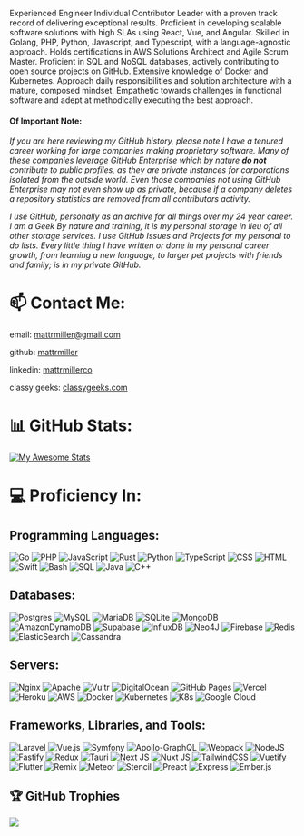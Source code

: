 Experienced Engineer Individual Contributor Leader with a proven track record of delivering exceptional results. Proficient in developing scalable software solutions with high SLAs using React, Vue, and Angular. Skilled in Golang, PHP, Python, Javascript, and Typescript, with a language-agnostic approach. Holds certifications in AWS Solutions Architect and Agile Scrum Master. Proficient in SQL and NoSQL databases, actively contributing to open source projects on GitHub. Extensive knowledge of Docker and Kubernetes. Approach daily responsibilities and solution architecture with a mature, composed mindset. Empathetic towards challenges in functional software and adept at methodically executing the best approach.

#### Of Important Note:
_If you are here reviewing my GitHub history, please note I have a tenured career working for large companies making proprietary software. Many of these companies leverage GitHub Enterprise which by nature **do not** contribute to public profiles, as they are private instances for corporations isolated from the outside world. Even those companies not using GitHub Enterprise may not even show up as private, because if a company deletes a repository statistics are removed from all contributors activity._ 

_I use GitHub, personally as an archive for all things over my 24 year career. I am a Geek By nature and training, it is my personal storage in lieu of all other storage services. I use GitHub Issues and Projects for my personal to do lists. Every little thing I have written or done in my personal career growth, from learning a new language, to larger pet projects with friends and family; is in my private GitHub._

# 📫 Contact Me:

email: [mattrmiller@gmail.com](mailto:mattrmiller@gmail.com)

github: [mattrmiller](https://github.com/mattrmiller)

linkedin: [mattrmillerco](https://www.linkedin.com/in/mattrmillerco/)

classy geeks: [classygeeks.com](https://classygeeks.com)

# 📊 GitHub Stats:
[![My Awesome Stats](https://awesome-github-stats.azurewebsites.net/user-stats/mattrmiller?cardType=github&theme=ayu-mirage&preferLogin=false)](https://git.io/awesome-stats-card)

# 💻 Proficiency In:

## Programming Languages:
![Go](https://img.shields.io/badge/go-%2300ADD8.svg?style=for-the-badge&logo=go&logoColor=white) ![PHP](https://img.shields.io/badge/php-%23777BB4.svg?style=for-the-badge&logo=php&logoColor=white) ![JavaScript](https://img.shields.io/badge/javascript-%23323330.svg?style=for-the-badge&logo=javascript&logoColor=%23F7DF1E) ![Rust](https://img.shields.io/badge/rust-%23000000.svg?style=for-the-badge&logo=rust&logoColor=white) ![Python](https://img.shields.io/badge/python-3670A0?style=for-the-badge&logo=python&logoColor=ffdd54) ![TypeScript](https://img.shields.io/badge/typescript-%23007ACC.svg?style=for-the-badge&logo=typescript&logoColor=white) ![CSS](https://img.shields.io/badge/css-%23239120.svg?style=for-the-badge&logo=css3&logoColor=white) ![HTML](https://img.shields.io/badge/html-%23E34F26.svg?style=for-the-badge&logo=html5&logoColor=white) ![Swift](https://img.shields.io/badge/swift-%23FA7343.svg?style=for-the-badge&logo=swift&logoColor=white) ![Bash](https://img.shields.io/badge/bash-%234EAA25.svg?style=for-the-badge&logo=gnu-bash&logoColor=white) ![SQL](https://img.shields.io/badge/sql-%230075A8.svg?style=for-the-badge&logo=sqlite&logoColor=white) ![Java](https://img.shields.io/badge/java-%23ED8B00.svg?style=for-the-badge&logo=java&logoColor=white) ![C++](https://img.shields.io/badge/c++-%2300599C.svg?style=for-the-badge&logo=c%2B%2B&logoColor=white)

## Databases:
![Postgres](https://img.shields.io/badge/postgres-%23316192.svg?style=for-the-badge&logo=postgresql&logoColor=white) ![MySQL](https://img.shields.io/badge/mysql-4479A1.svg?style=for-the-badge&logo=mysql&logoColor=white) ![MariaDB](https://img.shields.io/badge/MariaDB-003545?style=for-the-badge&logo=mariadb&logoColor=white) ![SQLite](https://img.shields.io/badge/sqlite-%2307405e.svg?style=for-the-badge&logo=sqlite&logoColor=white) ![MongoDB](https://img.shields.io/badge/MongoDB-%234ea94b.svg?style=for-the-badge&logo=mongodb&logoColor=white) ![AmazonDynamoDB](https://img.shields.io/badge/Amazon%20DynamoDB-4053D6?style=for-the-badge&logo=Amazon%20DynamoDB&logoColor=white) ![Supabase](https://img.shields.io/badge/Supabase-3ECF8E?style=for-the-badge&logo=supabase&logoColor=white) ![InfluxDB](https://img.shields.io/badge/InfluxDB-22ADF6?style=for-the-badge&logo=InfluxDB&logoColor=white) ![Neo4J](https://img.shields.io/badge/Neo4j-008CC1?style=for-the-badge&logo=neo4j&logoColor=white) ![Firebase](https://img.shields.io/badge/firebase-a08021?style=for-the-badge&logo=firebase&logoColor=ffcd34) ![Redis](https://img.shields.io/badge/redis-%23DD0031.svg?style=for-the-badge&logo=redis&logoColor=white) ![ElasticSearch](https://img.shields.io/badge/elasticsearch-005571.svg?style=for-the-badge&logo=elasticsearch&logoColor=white) ![Cassandra](https://img.shields.io/badge/cassandra-%231287B1.svg?style=for-the-badge&logo=apache-cassandra&logoColor=white)

## Servers:
![Nginx](https://img.shields.io/badge/nginx-%23009639.svg?style=for-the-badge&logo=nginx&logoColor=white) ![Apache](https://img.shields.io/badge/apache-%23D42029.svg?style=for-the-badge&logo=apache&logoColor=white) ![Vultr](https://img.shields.io/badge/Vultr-007BFC.svg?style=for-the-badge&logo=vultr) ![DigitalOcean](https://img.shields.io/badge/DigitalOcean-%230167ff.svg?style=for-the-badge&logo=digitalOcean&logoColor=white) ![GitHub Pages](https://img.shields.io/badge/github%20pages-121013?style=for-the-badge&logo=github&logoColor=white) ![Vercel](https://img.shields.io/badge/vercel-%23000000.svg?style=for-the-badge&logo=vercel&logoColor=white) ![Heroku](https://img.shields.io/badge/heroku-%23430098.svg?style=for-the-badge&logo=heroku&logoColor=white) ![AWS](https://img.shields.io/badge/AWS-%23232F3E.svg?style=for-the-badge&logo=amazon-aws&logoColor=white) ![Docker](https://img.shields.io/badge/docker-%230db7ed.svg?style=for-the-badge&logo=docker&logoColor=white) ![Kubernetes](https://img.shields.io/badge/kubernetes-%23326ce5.svg?style=for-the-badge&logo=kubernetes&logoColor=white) ![K8s](https://img.shields.io/badge/k8s-%23326ce5.svg?style=for-the-badge&logo=kubernetes&logoColor=white) ![Google Cloud](https://img.shields.io/badge/Google%20Cloud-%234285F4.svg?style=for-the-badge&logo=google-cloud&logoColor=white)

## Frameworks, Libraries, and Tools:
![Laravel](https://img.shields.io/badge/laravel-%23FF2D20.svg?style=for-the-badge&logo=laravel&logoColor=white) ![Vue.js](https://img.shields.io/badge/vue.js-%2335495e.svg?style=for-the-badge&logo=vuedotjs&logoColor=%234FC08D) ![Symfony](https://img.shields.io/badge/symfony-%23000000.svg?style=for-the-badge&logo=symfony&logoColor=white) ![Apollo-GraphQL](https://img.shields.io/badge/-ApolloGraphQL-311C87?style=for-the-badge&logo=apollo-graphql) ![Webpack](https://img.shields.io/badge/webpack-%238DD6F9.svg?style=for-the-badge&logo=webpack&logoColor=black) ![NodeJS](https://img.shields.io/badge/node.js-6DA55F?style=for-the-badge&logo=node.js&logoColor=white) ![Fastify](https://img.shields.io/badge/fastify-%23000000.svg?style=for-the-badge&logo=fastify&logoColor=white) ![Redux](https://img.shields.io/badge/redux-%23593d88.svg?style=for-the-badge&logo=redux&logoColor=white) ![Tauri](https://img.shields.io/badge/tauri-%2324C8DB.svg?style=for-the-badge&logo=tauri&logoColor=%23FFFFFF) ![Next JS](https://img.shields.io/badge/Next-black?style=for-the-badge&logo=next.js&logoColor=white) ![Nuxt JS](https://img.shields.io/badge/Nuxt-002E3B?style=for-the-badge&logo=nuxt.js&logoColor=#00DC82) ![TailwindCSS](https://img.shields.io/badge/tailwindcss-%2338B2AC.svg?style=for-the-badge&logo=tailwind-css&logoColor=white) ![Vuetify](https://img.shields.io/badge/Vuetify-1867C0?style=for-the-badge&logo=vuetify&logoColor=AEDDFF) ![Flutter](https://img.shields.io/badge/flutter-%2302569B.svg?style=for-the-badge&logo=flutter&logoColor=white) ![Remix](https://img.shields.io/badge/remix-%23000000.svg?style=for-the-badge&logo=remix&logoColor=white) ![Meteor](https://img.shields.io/badge/meteor-%23DE4F4F.svg?style=for-the-badge&logo=meteor&logoColor=white) ![Stencil](https://img.shields.io/badge/stencil-%23FF5000.svg?style=for-the-badge&logo=stencil&logoColor=white) ![Preact](https://img.shields.io/badge/preact-%2361DAFB.svg?style=for-the-badge&logo=preact&logoColor=black) ![Express](https://img.shields.io/badge/express.js-%23404d59.svg?style=for-the-badge&logo=express&logoColor=%2361DAFB) ![Ember.js](https://img.shields.io/badge/ember.js-%23E04E39.svg?style=for-the-badge&logo=ember.js&logoColor=white)

## 🏆 GitHub Trophies
![](https://github-profile-trophy.vercel.app/?username=mattrmiller&theme=flat&no-frame=false&no-bg=true&margin-w=4)


